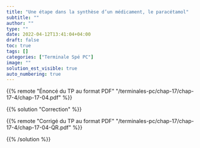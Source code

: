 ```yaml
---
title: "Une étape dans la synthèse d’un médicament, le paracétamol"
subtitle: ""
author: ""
type: ""
date: 2022-04-12T13:41:04+04:00
draft: false
toc: true
tags: []
categories: ["Terminale Spé PC"]
image: ""
solution_est_visible: true
auto_numbering: true
---
```



{{% remote "Énoncé du TP au format PDF" "/terminales-pc/chap-17/chap-17-4/chap-17-04.pdf" %}}

{{% solution "Correction" %}}

{{% remote "Corrigé du TP au format PDF" "/terminales-pc/chap-17/chap-17-4/chap-17-04-QR.pdf" %}}

{{% /solution %}}
